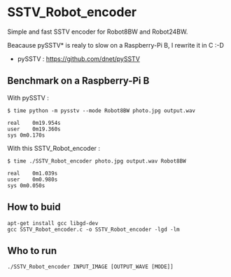 # SSTV_Robot_encoder
Simple and fast SSTV encoder for Robot8BW and Robot24BW.


Beacause pySSTV* is realy to slow on a Raspberry-Pi B, I rewrite it in C :-D  
* pySSTV : https://github.com/dnet/pySSTV  
  

Benchmark on a Raspberry-Pi B
-----------------------------
With pySSTV :  
```
$ time python -m pysstv --mode Robot8BW photo.jpg output.wav  
  
real	0m19.954s  
user	0m19.360s  
sys	0m0.170s  
```

With this SSTV_Robot_encoder :  
```
$ time ./SSTV_Robot_encoder photo.jpg output.wav Robot8BW  
  
real	0m1.039s  
user	0m0.980s  
sys	0m0.050s  
```

How to buid
-----------
  
```
apt-get install gcc libgd-dev  
gcc SSTV_Robot_encoder.c -o SSTV_Robot_encoder -lgd -lm  
```
  
Who to run
----------

```
./SSTV_Robot_encoder INPUT_IMAGE [OUTPUT_WAVE [MODE]]  
```